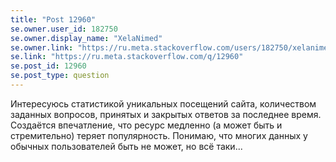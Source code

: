 ```yaml
---
title: "Post 12960"
se.owner.user_id: 182750
se.owner.display_name: "XelaNimed"
se.owner.link: "https://ru.meta.stackoverflow.com/users/182750/xelanimed"
se.link: "https://ru.meta.stackoverflow.com/q/12960"
se.post_id: 12960
se.post_type: question
---
```

<p>Интересуюсь статистикой уникальных посещений сайта, количеством заданных вопросов, принятых и закрытых ответов за последнее время. Создаётся впечатление, что ресурс медленно (а может быть и стремительно) теряет популярность. Понимаю, что многих данных у обычных пользователей быть не может, но всё таки...</p>
